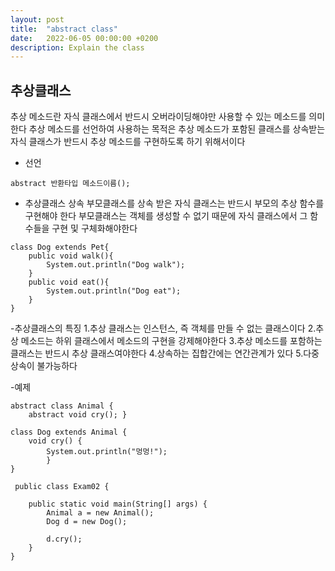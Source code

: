 ```yaml
---
layout: post
title:  "abstract class"
date:   2022-06-05 00:00:00 +0200
description: Explain the class
---
```

추상클래스 
-----------------------------------------
추상 메소드란 자식 클래스에서 반드시 오버라이딩해야만 사용할 수 있는 메소드를 의미한다 추상 메소드를 선언하여 사용하는 목적은 추상 메소드가 포함된 클래스를 상속받는 자식 클래스가 반드시 추상 메소드를 구현하도록 하기 위해서이다 

- 선언
```
abstract 반환타입 메소드이름();
```
- 추상클래스 상속
부모클래스를 상속 받은 자식 클래스는 반드시 부모의 추상 함수를 구현해야 한다 부모클래스는 객체를 생성할 수 없기 때문에 자식 클래스에서 그 함수들을 구현 및 구체화해야한다 
```
class Dog extends Pet{
    public void walk(){
        System.out.println("Dog walk");
    }
    public void eat(){
    	System.out.println("Dog eat");
    }
}
```

-추상클래스의 특징
1.추상 클래스는 인스턴스, 즉 객체를 만들 수 없는 클래스이다
2.추상 메소드는 하위 클래스에서 메소드의 구현을 강제해야한다
3.추상 메소드를 포함하는 클래스는 반드시 추상 클래스여야한다
4.상속하는 집합간에는 연간관계가 있다
5.다중 상속이 불가능하다

-예제
```
abstract class Animal { 
    abstract void cry(); }

class Dog extends Animal { 
    void cry() { 
        System.out.println("멍멍!"); 
        } 
}

 public class Exam02 {

    public static void main(String[] args) {
        Animal a = new Animal();
        Dog d = new Dog();

        d.cry();
    }
}
```
